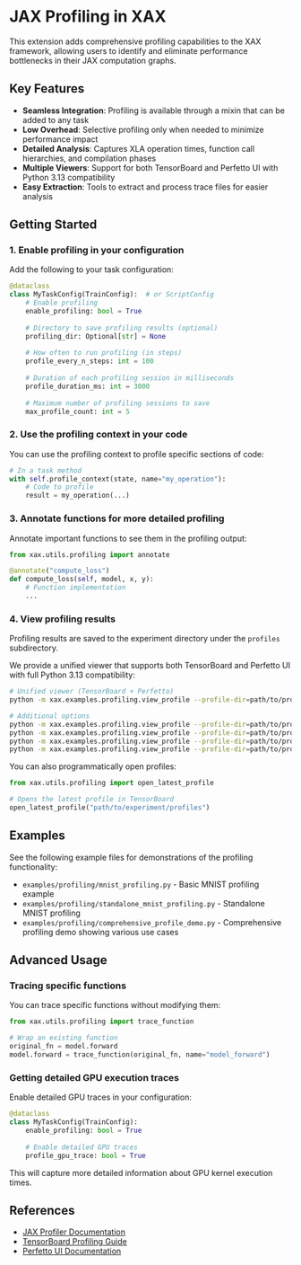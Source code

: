 # JAX Profiling in XAX

This extension adds comprehensive profiling capabilities to the XAX framework, allowing users to identify and eliminate performance bottlenecks in their JAX computation graphs.

## Key Features

- **Seamless Integration**: Profiling is available through a mixin that can be added to any task
- **Low Overhead**: Selective profiling only when needed to minimize performance impact
- **Detailed Analysis**: Captures XLA operation times, function call hierarchies, and compilation phases
- **Multiple Viewers**: Support for both TensorBoard and Perfetto UI with Python 3.13 compatibility
- **Easy Extraction**: Tools to extract and process trace files for easier analysis

## Getting Started

### 1. Enable profiling in your configuration

Add the following to your task configuration:

```python
@dataclass
class MyTaskConfig(TrainConfig):  # or ScriptConfig
    # Enable profiling
    enable_profiling: bool = True
    
    # Directory to save profiling results (optional)
    profiling_dir: Optional[str] = None
    
    # How often to run profiling (in steps)
    profile_every_n_steps: int = 100
    
    # Duration of each profiling session in milliseconds
    profile_duration_ms: int = 3000
    
    # Maximum number of profiling sessions to save
    max_profile_count: int = 5
```

### 2. Use the profiling context in your code

You can use the profiling context to profile specific sections of code:

```python
# In a task method
with self.profile_context(state, name="my_operation"):
    # Code to profile
    result = my_operation(...)
```

### 3. Annotate functions for more detailed profiling

Annotate important functions to see them in the profiling output:

```python
from xax.utils.profiling import annotate

@annotate("compute_loss")
def compute_loss(self, model, x, y):
    # Function implementation
    ...
```

### 4. View profiling results

Profiling results are saved to the experiment directory under the `profiles` subdirectory.

We provide a unified viewer that supports both TensorBoard and Perfetto UI with full Python 3.13 compatibility:

```bash
# Unified viewer (TensorBoard + Perfetto)
python -m xax.examples.profiling.view_profile --profile-dir=path/to/profiles

# Additional options
python -m xax.examples.profiling.view_profile --profile-dir=path/to/profiles --ui=tensorboard  # TensorBoard only
python -m xax.examples.profiling.view_profile --profile-dir=path/to/profiles --ui=perfetto     # Perfetto UI only
python -m xax.examples.profiling.view_profile --profile-dir=path/to/profiles --extract         # Extract trace files
python -m xax.examples.profiling.view_profile --profile-dir=path/to/profiles --list-only       # List trace files
```

You can also programmatically open profiles:

```python
from xax.utils.profiling import open_latest_profile

# Opens the latest profile in TensorBoard
open_latest_profile("path/to/experiment/profiles")
```

## Examples

See the following example files for demonstrations of the profiling functionality:

- `examples/profiling/mnist_profiling.py` - Basic MNIST profiling example
- `examples/profiling/standalone_mnist_profiling.py` - Standalone MNIST profiling
- `examples/profiling/comprehensive_profile_demo.py` - Comprehensive profiling demo showing various use cases

## Advanced Usage

### Tracing specific functions

You can trace specific functions without modifying them:

```python
from xax.utils.profiling import trace_function

# Wrap an existing function
original_fn = model.forward
model.forward = trace_function(original_fn, name="model_forward")
```

### Getting detailed GPU execution traces

Enable detailed GPU traces in your configuration:

```python
@dataclass
class MyTaskConfig(TrainConfig):
    enable_profiling: bool = True
    
    # Enable detailed GPU traces
    profile_gpu_trace: bool = True
```

This will capture more detailed information about GPU kernel execution times.

## References

- [JAX Profiler Documentation](https://docs.jax.dev/en/latest/jax.profiler.html)
- [TensorBoard Profiling Guide](https://tensorflow.org/guide/profiler)
- [Perfetto UI Documentation](https://perfetto.dev/docs/visualization/perfetto-ui) 